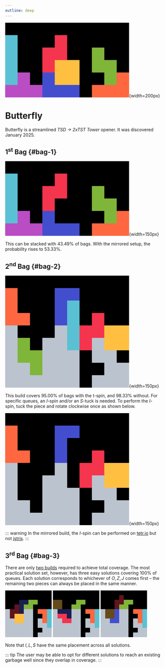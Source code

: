 ```yaml
---
outline: deep
---
```


![Butterfly](./1.jpg){width=200px}

# Butterfly

Butterfly is a streamlined _TSD &rarr; 2xTST Tower_ opener. It was discovered January 2025. 

## 1<sup>st</sup> Bag {#bag-1}

![First bag](./2.gif){width=150px}

This can be stacked with $43.49 \%$ of bags. With the mirrored setup, the probability rises to $53.33 \%$.

## 2<sup>nd</sup> Bag {#bag-2}

![Second bag](./3.gif){width=150px}

This build covers $95.00 \%$ of bags with the t-spin, and $98.33 \%$ without. For specific queues, an $I$-spin and/or an $S$-tuck is needed. To perform the $I$-spin, tuck the piece and rotate clockwise once as shown below.

![S tuck, I spin](./4.gif){width=150px}

::: warning
In the mirrored build, the $I$-spin can be performed on [tetr.io](https://tetr.io/) but not [jstris](https://jstris.jezevec10.com/).
:::

## 3<sup>rd</sup> Bag {#bag-3}

There are only [two builds](https://knewjade.github.io/fumen-for-mobile/#?d=v115@OgQ4BeAtFeR4BtGeQ4AtDeA8Rpg0B8AehlwhA8Rpg0?B8BeglwhB8h0B8AeA8glwhF8AeB8whF8BeH8AeC8JeAgWjA?CAfeEFc/CE5oo2AT7STAS4sdDnoo2AtOJ5DtikTASomAAOg?wDIexDFeh0Q4GeQpAtwhGeQpAewSHexSteAgWjACAfeEFc/?CE5oo2AT7STAS4sdDnoo2AtOJ5DtikTAS4oAA) required to achieve total coverage. The most practical solution set, however, has three easy solutions covering $100 \%$ of queues. Each solution corresponds to whichever of $O, Z, J$ comes first &ndash; the remaining two pieces can always be placed in the same manner.

<div class="img-row">
  <img src="./5.jpg" alt="Third bag solution, O first" width="150px">
  <img src="./6.jpg" alt="Third bag solution, Z first" width="150px">
  <img src="./7.jpg" alt="Third bag solution, J first" width="150px">
</div>

Note that $I, L, S$ have the same placement across all solutions.

::: tip
The user may be able to opt for different solutions to reach an existing garbage well since they overlap in coverage.
:::
